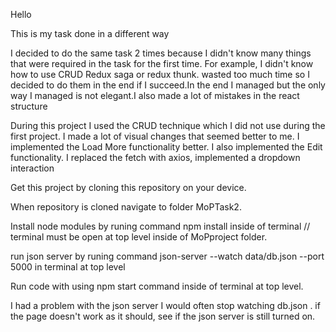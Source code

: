 Hello

This is my task done in a different way

I decided to do the same task 2 times because I didn't know many things that were required in the task for the first time. For example, I didn't know how to use CRUD Redux saga or redux thunk. wasted too much time so I decided to do them in the end if I succeed.In the end I managed but the only way I managed is not elegant.I also made a lot of mistakes in the react structure

During this project I used the CRUD technique which I did not use during the first project. I made a lot of visual changes that seemed better to me. I implemented the Load More functionality better. I also implemented the Edit functionality.
I replaced the fetch with axios,
implemented a dropdown interaction

Get this project by cloning this repository on your device.

When repository is cloned navigate to folder MoPTask2.

Install node modules by runing command npm install inside of terminal  // terminal must be open at top level inside of MoPproject folder.

run json server by runing command    json-server --watch data/db.json --port 5000     in terminal at top level

Run code with using npm start command inside of terminal at top level.

I had a problem with the json server I would often stop watching db.json . if the page doesn't work as it should, see if the json server is still turned on.
